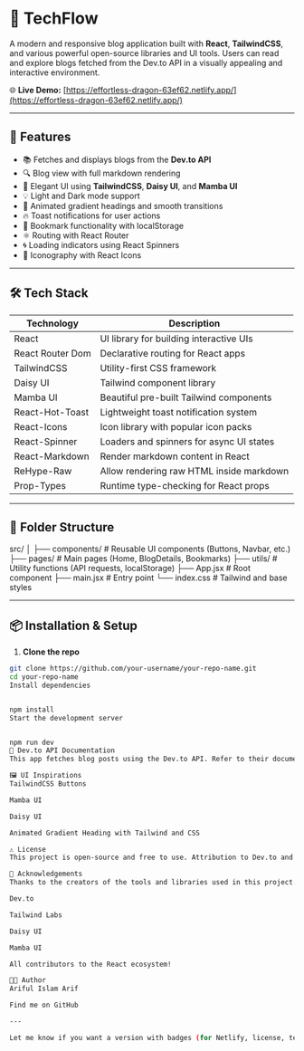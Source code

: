 # 📰 TechFlow

A modern and responsive blog application built with **React**, **TailwindCSS**, and various powerful open-source libraries and UI tools. Users can read and explore blogs fetched from the Dev.to API in a visually appealing and interactive environment.

🌐 **Live Demo:** [https://effortless-dragon-63ef62.netlify.app/](https://effortless-dragon-63ef62.netlify.app/)

---

## 🚀 Features

- 📚 Fetches and displays blogs from the **Dev.to API**
- 🔍 Blog view with full markdown rendering
- 🎨 Elegant UI using **TailwindCSS**, **Daisy UI**, and **Mamba UI**
- 💡 Light and Dark mode support
- 🌈 Animated gradient headings and smooth transitions
- 🔥 Toast notifications for user actions
- 💾 Bookmark functionality with localStorage
- ⚛️ Routing with React Router
- 🌀 Loading indicators using React Spinners
- 📎 Iconography with React Icons

---

## 🛠️ Tech Stack

| Technology        | Description                                    |
|-------------------|------------------------------------------------|
| React             | UI library for building interactive UIs        |
| React Router Dom  | Declarative routing for React apps             |
| TailwindCSS       | Utility-first CSS framework                    |
| Daisy UI          | Tailwind component library                     |
| Mamba UI          | Beautiful pre-built Tailwind components        |
| React-Hot-Toast   | Lightweight toast notification system          |
| React-Icons       | Icon library with popular icon packs           |
| React-Spinner     | Loaders and spinners for async UI states       |
| React-Markdown    | Render markdown content in React               |
| ReHype-Raw        | Allow rendering raw HTML inside markdown       |
| Prop-Types        | Runtime type-checking for React props          |

---

## 📁 Folder Structure

src/
│
├── components/ # Reusable UI components (Buttons, Navbar, etc.)
├── pages/ # Main pages (Home, BlogDetails, Bookmarks)
├── utils/ # Utility functions (API requests, localStorage)
├── App.jsx # Root component
├── main.jsx # Entry point
└── index.css # Tailwind and base styles

---

## 📦 Installation & Setup

1. **Clone the repo**

```bash
git clone https://github.com/your-username/your-repo-name.git
cd your-repo-name
Install dependencies


npm install
Start the development server


npm run dev
📘 Dev.to API Documentation
This app fetches blog posts using the Dev.to API. Refer to their documentation for rate limits and usage policies.

🖼️ UI Inspirations
TailwindCSS Buttons

Mamba UI

Daisy UI

Animated Gradient Heading with Tailwind and CSS

⚠️ License
This project is open-source and free to use. Attribution to Dev.to and UI libraries is appreciated.

🙌 Acknowledgements
Thanks to the creators of the tools and libraries used in this project. Special thanks to:

Dev.to

Tailwind Labs

Daisy UI

Mamba UI

All contributors to the React ecosystem!

👨‍💻 Author
Ariful Islam Arif

Find me on GitHub

---

Let me know if you want a version with badges (for Netlify, license, tech stack, etc.) or need to auto-generate sections like "Contributing" or "Tests."
